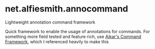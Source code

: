 # net.alfiesmith.annocommand
Lightweight annotation command framework

Quick framework to enable the usage of annotations for commands. For something more field tested and feature rich, use [Aikar's Command Framework](https://github.com/aikar/commands), which I referenced heavily to make this
